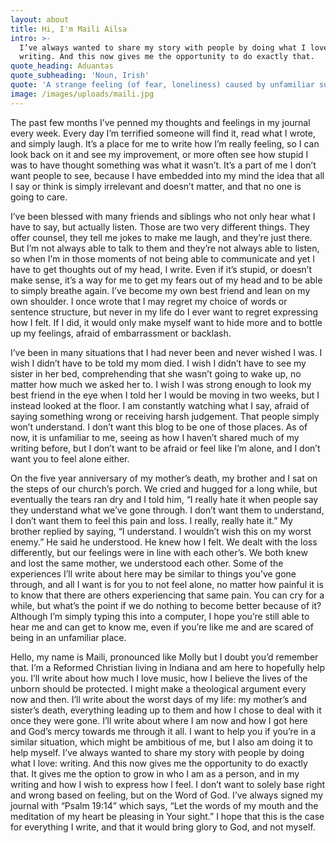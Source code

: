 ```yaml
---
layout: about
title: Hi, I'm Maili Ailsa
intro: >-
  I’ve always wanted to share my story with people by doing what I love:
  writing. And this now gives me the opportunity to do exactly that.
quote_heading: Aduantas
quote_subheading: 'Noun, Irish'
quote: 'A strange feeling (of fear, loneliness) caused by unfamiliar surroundings.'
image: /images/uploads/maili.jpg
---
```

The past few months I’ve penned my thoughts and feelings in my journal every week. Every day I’m terrified someone will find it, read what I wrote, and simply laugh. It’s a place for me to write how I’m really feeling, so I can look back on it and see my improvement, or more often see how stupid I was to have thought something was what it wasn’t. It’s a part of me I don’t want people to see, because I have embedded into my mind the idea that all I say or think is simply irrelevant and doesn’t matter, and that no one is going to care.

I’ve been blessed with many friends and siblings who not only hear what I have to say, but actually listen. Those are two very different things. They offer counsel, they tell me jokes to make me laugh, and they’re just there. But I’m not always able to talk to them and they’re not always able to listen, so when I’m in those moments of not being able to communicate and yet I have to get thoughts out of my head, I write. Even if it’s stupid, or doesn’t make sense, it’s a way for me to get my fears out of my head and to be able to simply breathe again. I’ve become my own best friend and lean on my own shoulder. I once wrote that I may regret my choice of words or sentence structure, but never in my life do I ever want to regret expressing how I felt. If I did, it would only make myself want to hide more and to bottle up my feelings, afraid of embarrassment or backlash.

I’ve been in many situations that I had never been and never wished I was. I wish I didn’t have to be told my mom died. I wish I didn’t have to see my sister in her bed, comprehending that she wasn’t going to wake up, no matter how much we asked her to. I wish I was strong enough to look my best friend in the eye when I told her I would be moving in two weeks, but I instead looked at the floor. I am constantly watching what I say, afraid of saying something wrong or receiving harsh judgement. That people simply won’t understand. I don’t want this blog to be one of those places. As of now, it is unfamiliar to me, seeing as how I haven’t shared much of my writing before, but I don’t want to be afraid or feel like I’m alone, and I don’t want you to feel alone either.

On the five year anniversary of my mother’s death, my brother and I sat on the steps of our church’s porch. We cried and hugged for a long while, but eventually the tears ran dry and I told him, “I really hate it when people say they understand what we’ve gone through. I don’t want them to understand, I don’t want them to feel this pain and loss. I really, really hate it.” My brother replied by saying, “I understand. I wouldn’t wish this on my worst enemy.” He said he understood. He knew how I felt. We dealt with the loss differently, but our feelings were in line with each other’s. We both knew and lost the same mother, we understood each other. Some of the experiences I’ll write about here may be similar to things you’ve gone through, and all I want is for you to not feel alone, no matter how painful it is to know that there are others experiencing that same pain. You can cry for a while, but what’s the point if we do nothing to become better because of it?  Although I’m simply typing this into a computer, I hope you’re still able to hear me and can get to know me, even if you’re like me and are scared of being in an unfamiliar place.

Hello, my name is Maili, pronounced like Molly but I doubt you’d remember that. I’m a Reformed Christian living in Indiana and am here to hopefully help you. I’ll write about how much I love music, how I believe the lives of the unborn should be protected. I might make a theological argument every now and then. I’ll write about the worst days of my life: my mother’s and sister’s death, everything leading up to them and how I chose to deal with it once they were gone. I’ll write about where I am now and how I got here and God’s mercy towards me through it all. I want to help you if you’re in a similar situation, which might be ambitious of me, but I also am doing it to help myself. I’ve always wanted to share my story with people by doing what I love: writing. And this now gives me the opportunity to do exactly that. It gives me the option to grow in who I am as a person, and in my writing and how I wish to express how I feel. I don’t want to solely base right and wrong based on feeling, but on the Word of God. I’ve always signed my journal with “Psalm 19:14” which says, “Let the words of my mouth and the meditation of my heart be pleasing in Your sight.” I hope that this is the case for everything I write, and that it would bring glory to God, and not myself.
